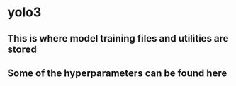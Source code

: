 # yolo3  
## This is where model training files and utilities are stored
## Some of the hyperparameters can be found here
